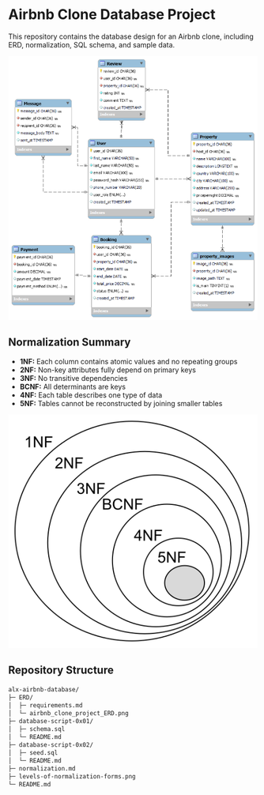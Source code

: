 # Airbnb Clone Database Project

This repository contains the database design for an Airbnb clone, including ERD, normalization, SQL schema, and sample data.

![ERD](./ERD/airbnb_clone_project_ERD.png)

## Normalization Summary

- **1NF:** Each column contains atomic values and no repeating groups
- **2NF:** Non-key attributes fully depend on primary keys  
- **3NF:** No transitive dependencies  
- **BCNF:** All determinants are keys  
- **4NF:** Each table describes one type of data  
- **5NF:** Tables cannot be reconstructed by joining smaller tables

![normalization_forms](./levels-of-normalization-forms.png)

## Repository Structure

```
alx-airbnb-database/
├─ ERD/
│  ├─ requirements.md
│  └─ airbnb_clone_project_ERD.png
├─ database-script-0x01/
│  ├─ schema.sql
│  └─ README.md
├─ database-script-0x02/
│  ├─ seed.sql
│  └─ README.md
├─ normalization.md
├─ levels-of-normalization-forms.png
└─ README.md
```